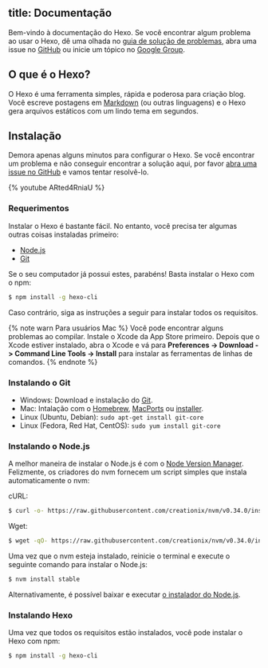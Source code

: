 title: Documentação
---

Bem-vindo à documentação do Hexo. Se você encontrar algum problema ao usar o Hexo, dê uma olhada no  [guia de solução de problemas](troubleshooting.html), abra uma issue no [GitHub](https://github.com/hexojs/hexo/issues) ou inicie um tópico no [Google Group](https://groups.google.com/group/hexo).

## O que é o Hexo?

O Hexo é uma ferramenta simples, rápida e poderosa para criação blog. Você escreve postagens em [Markdown](http://daringfireball.net/projects/markdown/) (ou outras linguagens) e o Hexo gera arquivos estáticos com um lindo tema em segundos.

## Instalação

Demora apenas alguns minutos para configurar o Hexo. Se você encontrar um problema e não conseguir encontrar a solução aqui, por favor [abra uma issue no GitHub](https://github.com/hexojs/hexo/issues) e vamos tentar resolvê-lo.

{% youtube ARted4RniaU %}

### Requerimentos

Instalar o Hexo é bastante fácil. No entanto, você precisa ter algumas outras coisas instaladas primeiro:

- [Node.js](http://nodejs.org/)
- [Git](http://git-scm.com/)

Se o seu computador já possui estes, parabéns! Basta instalar o Hexo com o npm:

``` bash
$ npm install -g hexo-cli
```

Caso contrário, siga as instruções a seguir para instalar todos os requisitos.

{% note warn Para usuários Mac %}
Você pode encontrar alguns problemas ao compilar. Instale o Xcode da App Store primeiro. Depois que o Xcode estiver instalado, abra o Xcode e vá para **Preferences -> Download -> Command Line Tools -> Install** para instalar as ferramentas de linhas de comandos.
{% endnote %}

### Instalando o Git

- Windows: Download e instalação do [Git](https://git-scm.com/download/win).
- Mac: Intalação com o [Homebrew](http://mxcl.github.com/homebrew/), [MacPorts](http://www.macports.org/) ou [installer](http://sourceforge.net/projects/git-osx-installer/).
- Linux (Ubuntu, Debian): `sudo apt-get install git-core`
- Linux (Fedora, Red Hat, CentOS): `sudo yum install git-core`

### Instalando o Node.js

A melhor maneira de instalar o Node.js é com o [Node Version Manager](https://github.com/creationix/nvm).
Felizmente, os criadores do nvm fornecem um script simples que instala automaticamente o nvm:

cURL:

``` bash
$ curl -o- https://raw.githubusercontent.com/creationix/nvm/v0.34.0/install.sh | bash
```

Wget:

``` bash
$ wget -qO- https://raw.githubusercontent.com/creationix/nvm/v0.34.0/install.sh | bash
```

Uma vez que o nvm esteja instalado, reinicie o terminal e execute o seguinte comando para instalar o Node.js:

``` bash
$ nvm install stable
```

Alternativamente, é possível baixar e executar [o instalador do Node.js](http://nodejs.org/).

### Instalando Hexo

Uma vez que todos os requisitos estão instalados, você pode instalar o Hexo com npm:

``` bash
$ npm install -g hexo-cli
```
